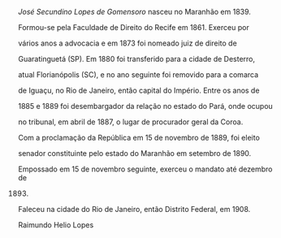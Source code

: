 

*José Secundino Lopes de Gomensoro* nasceu no Maranhão em 1839.



Formou-se pela Faculdade de Direito do Recife em 1861. Exerceu por

vários anos a advocacia e em 1873 foi nomeado juiz de direito de

Guaratinguetá (SP). Em 1880 foi transferido para a cidade de Desterro,

atual Florianópolis (SC), e no ano seguinte foi removido para a comarca

de Iguaçu, no Rio de Janeiro, então capital do Império. Entre os anos de

1885 e 1889 foi desembargador da relação no estado do Pará, onde ocupou

no tribunal, em abril de 1887, o lugar de procurador geral da Coroa.



Com a proclamação da República em 15 de novembro de 1889, foi eleito

senador constituinte pelo estado do Maranhão em setembro de 1890.

Empossado em 15 de novembro seguinte, exerceu o mandato até dezembro de

1893.



Faleceu na cidade do Rio de Janeiro, então Distrito Federal, em 1908.



Raimundo Helio Lopes



